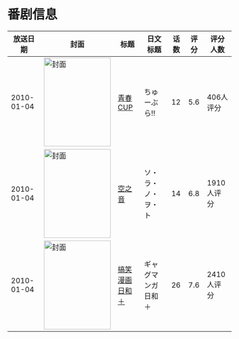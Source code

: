 # 番剧信息

|放送日期|封面|标题|日文标题|话数|评分|评分人数|
|---|---|---|---|---|---|---|
|2010-01-04|<img src="https://lain.bgm.tv/pic/cover/c/99/be/3473_phgbj.jpg" alt="封面" style="width:150px;height:200px;object-fit:cover;">|[青春CUP](https://bangumi.tv/subject/3473)|ちゅーぶら!!|12|5.6|406人评分|
|2010-01-04|<img src="https://lain.bgm.tv/pic/cover/c/6d/69/3477_D8GRd.jpg" alt="封面" style="width:150px;height:200px;object-fit:cover;">|[空之音](https://bangumi.tv/subject/3477)|ソ・ラ・ノ・ヲ・ト|14|6.8|1910人评分|
|2010-01-04|<img src="https://lain.bgm.tv/pic/cover/c/b7/fe/3482_D1SG8.jpg" alt="封面" style="width:150px;height:200px;object-fit:cover;">|[搞笑漫画日和＋](https://bangumi.tv/subject/3482)|ギャグマンガ日和＋|26|7.6|2410人评分|
